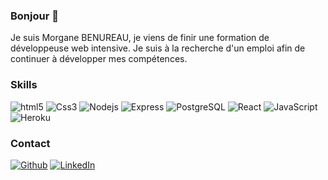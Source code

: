 ### Bonjour 👋

Je suis Morgane BENUREAU, je viens de finir une formation de développeuse web intensive.
Je suis à la recherche d'un emploi afin de continuer à développer mes compétences.


<h3>Skills</h3>

<img alt="html5" src="https://img.shields.io/badge/-HTML5-E34F26?style=flat-square&logo=html5&logoColor=white" />
<img alt="Css3" src="https://img.shields.io/badge/-Css3-4fc08d?style=flat-square&logo=css3.js&logoColor=white" />  
<img alt="Nodejs" src="https://img.shields.io/badge/-Nodejs-43853d?style=flat-square&logo=Node.js&logoColor=white" />
<img alt="Express" src="https://img.shields.io/badge/-Express-764ABC?style=flat-square&logo=express&logoColor=white" />
<img alt="PostgreSQL" src="https://img.shields.io/badge/-PostgreSQL-F05032?style=flat-square&logo=postgresql&logoColor=white" />
<img alt="React" src="https://img.shields.io/badge/-React-45b8d8?style=flat-square&logo=react&logoColor=white" />
<img alt="JavaScript" src="https://img.shields.io/badge/-JavaScript-007ACC?style=flat-square&logo=javascript&logoColor=white" />
<img alt="Heroku" src="https://img.shields.io/badge/-Heroku-430098?style=flat-square&logo=heroku&logoColor=white" />


<h3>Contact</h3>
<p><a href="https://github.com/MorganeBENUREAU" target="_blank"><img alt="Github" src="https://img.shields.io/badge/GitHub-%2312100E.svg?&style=for-the-badge&logo=Github&logoColor=white" /></a> <a href="https://www.linkedin.com/in/morganebenureau/" target="_blank"><img alt="LinkedIn" src="https://img.shields.io/badge/linkedin-%230077B5.svg?&style=for-the-badge&logo=linkedin&logoColor=white" /></a> 
</p>

